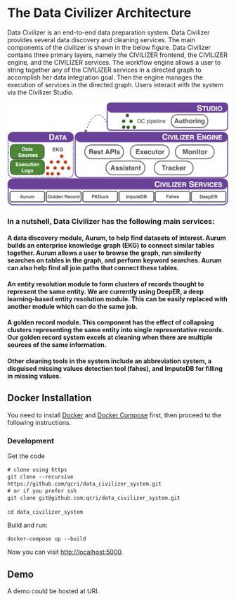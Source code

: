 # The Data Civilizer Architecture
Data Civilizer is an end-to-end data preparation system. Data Civilizer provides several data discovery and cleaning services. The main components of the civilizer is shown in the below figure. Data Civilizer contains three primary layers, namely the CIVILIZER frontend, the CIVILIZER engine, and the CIVILIZER services. The workflow engine allows a user to string together any of the CIVILIZER services in a directed graph to accomplish her data integration goal. Then the engine manages the execution of services in the directed graph. Users interact with the system via the Civilizer Studio.

![The Data Civilizer system](dataCivilizerSystem.jpg) 

### In a nutshell, Data Civilizer has the following main services:

#### A data discovery module, Aurum, to help find datasets of interest. Aurum builds an enterprise knowledge graph (EKG) to connect similar tables together. Aurum allows a user to browse the graph, run similarity searches on tables in the graph, and perform keyword searches. Aurum can also help find all join paths that connect these tables. 

#### An entity resolution module  to form clusters of records thought to represent the same entity. We are currently using DeepER, a deep learning-based entity resolution module. This can be easily replaced with another module which can do the same job.

#### A golden record module. This component has the effect of collapsing clusters representing the same entity into single representative records. Our golden record system excels at cleaning when there are multiple sources of the same information.  

#### Other  cleaning  tools  in  the system  include  an  abbreviation system,  a disguised missing values detection tool (fahes), and ImputeDB for filling in missing values. 


## Docker Installation
You need to install [Docker](https://www.docker.com/community-edition)
and [Docker Compose](https://docs.docker.com/compose/install/)
first, then proceed to the following instructions.

### Development

Get the code

    # clone using https
    git clone --recursive https://github.com/qcri/data_civilizer_system.git
    # or if you prefer ssh
    git clone git@github.com:qcri/data_civilizer_system.git

    cd data_civilizer_system
    
Build and run:

    docker-compose up --build

Now you can visit [http://localhost:5000](http://localhost:5000).

## Demo
A demo could be hosted at URI.
